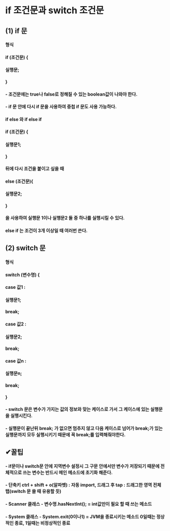 # if 조건문과 switch 조건문
## (1) if 문
#### 형식
#### if (조건문) {
####	   실행문;
#### }
#### - 조건문에는 true나 false로 정해질 수 있는 boolean값이 나와야 한다. 
#### - if 문 안에 다시 if 문을 사용하여 중첩 if 문도 사용 가능하다.
####  if else 와 if else if
####  if (조건문) {
####	   실행문1;
#### }
#### 뒤에 다시 조건을 붙이고 싶을 때
#### else (조건문){
####	   실행문2;
#### }
#### 을 사용하여 실행문 1이나 실행문2 둘 중 하나를 실행시킬 수 있다.
#### else if 는 조건이 3개 이상일 때 여러번 쓴다.<br>

## (2) switch 문
#### 형식
#### switch (변수명) {
####	   case 값1 :
####			실행문1;
####			break;
####	   case 값2 :
####			실행문2;
####			break;
####	   case 값n :
####			실행문n;
####			break;
#### }
#### - switch 문은 변수가 가지는 값의 정보와 맞는 케이스로 가서 그 케이스에 있는 실행문을 실행시킨다.
#### - 실행문이 끝난뒤 break; 가 없으면 멈추지 않고 다음 케이스로 넘어가 break;가 있는 실행문까지 모두 실행시키기 때문에 꼭 break;를 입력해줘야한다.
## ✔꿀팁
#### - if문이나 switch문 안에 지역변수 설정시 그 구문 안에서만 변수가 저장되기 때문에 전체적으로 쓰는 변수는 반드시 메인 메소드에 초기화 해준다.
#### - 단축키 ctrl + shift + o(알파벳) : 자동 import, 드래그 후 tap : 드래그한 영역 전체 탭(switch 문 쓸 때 유용할 듯)
#### - Scanner 클래스 - 변수명.hasNextInt(); = int값만이 필요 할 때 쓰는 메소드
#### - System 클래스 - System.exit(0이나1) = JVM을 종료시키는 메소드 0일때는 정상적인 종료, 1일때는 비정상적인 종료
